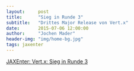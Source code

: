 ```yaml
---
layout:     post
title:      "Sieg in Runde 3"
subtitle:   "Drittes Major Release von Vert.x"
date:       2015-07-06 12:00:00
author:     "Jochen Mader"
header-img: "img/home-bg.jpg"
tags: jaxenter
---
```

[JAXEnter: Vert.x: Sieg in Runde 3](https://jaxenter.de/vert-x-sieg-in-runde-3-22268)